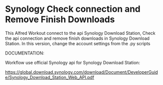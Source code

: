 # Synology Check connection and Remove Finish Downloads


This Alfred Workout connect to the api Synology Download Station, Check the api connection and remove finish downloads in Synology Download Station.
In this version, change the account settings from the .py scripts

DOCUMENTATION:

Workflow use official Synology api for Synology Download Station:

https://global.download.synology.com/download/Document/DeveloperGuide/Synology_Download_Station_Web_API.pdf

